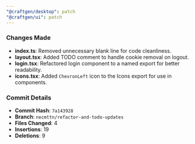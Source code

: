```yaml
---
"@craftgen/desktop": patch
"@craftgen/ui": patch
---
```


### Changes Made

- **index.ts**: Removed unnecessary blank line for code cleanliness.
- **layout.tsx**: Added TODO comment to handle cookie removal on logout.
- **login.tsx**: Refactored login component to a named export for better readability.
- **icons.tsx**: Added `ChevronLeft` icon to the Icons export for use in components.

### Commit Details

- **Commit Hash**: `7a143928`
- **Branch**: `necmttn/refactor-and-todo-updates`
- **Files Changed**: 4
- **Insertions**: 19
- **Deletions**: 9
